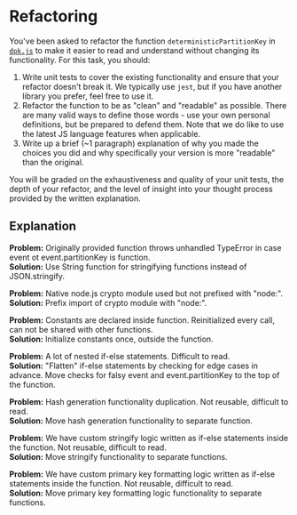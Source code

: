 # Refactoring

You've been asked to refactor the function `deterministicPartitionKey` in [`dpk.js`](dpk.js) to make it easier to read and understand without changing its functionality. For this task, you should:

1. Write unit tests to cover the existing functionality and ensure that your refactor doesn't break it. We typically use `jest`, but if you have another library you prefer, feel free to use it.
2. Refactor the function to be as "clean" and "readable" as possible. There are many valid ways to define those words - use your own personal definitions, but be prepared to defend them. Note that we do like to use the latest JS language features when applicable.
3. Write up a brief (~1 paragraph) explanation of why you made the choices you did and why specifically your version is more "readable" than the original.

You will be graded on the exhaustiveness and quality of your unit tests, the depth of your refactor, and the level of insight into your thought process provided by the written explanation.

## Explanation
**Problem:** Originally provided function throws unhandled TypeError in case event ot event.partitionKey is function. \
**Solution:** Use String function for stringifying functions instead of JSON.stringify.

**Problem:** Native node.js crypto module used but not prefixed with "node:". \
**Solution:** Prefix import of crypto module with "node:".

**Problem:** Constants are declared inside function. Reinitialized every call, can not be shared with other functions. \
**Solution:** Initialize constants once, outside the function. 

**Problem:** A lot of nested if-else statements. Difficult to read. \
**Solution:** "Flatten" if-else statements by checking for edge cases in advance. Move checks for falsy event and event.partitionKey to the top of the function.  

**Problem:** Hash generation functionality duplication. Not reusable, difficult to read. \
**Solution:** Move hash generation functionality to separate function.

**Problem:** We have custom stringify logic written as if-else statements inside the function. Not reusable, difficult to read. \
**Solution:** Move stringify functionality to separate functions.

**Problem:** We have custom primary key formatting logic written as if-else statements inside the function. Not reusable, difficult to read. \
**Solution:** Move primary key formatting logic functionality to separate functions.
